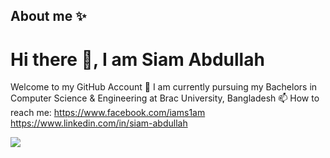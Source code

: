 ## About me ✨

# Hi there 👋, I am Siam Abdullah
Welcome to my GitHub Account
🔭 I am currently pursuing my Bachelors in Computer Science & Engineering at Brac University, Bangladesh
📫 How to reach me:
https://www.facebook.com/iams1am
https://www.linkedin.com/in/siam-abdullah

<!--
**iams1am/iams1am** is a ✨ _special_ ✨ repository because its `README.md` (this file) appears on your GitHub profile.
Here are some ideas to get you started:
- 🌱 I’m currently learning ...
- 👯 I’m looking to collaborate on ...
- 🤔 I’m looking for help with ...
- 💬 Ask me about ...
- 😄 Pronouns: ...
- ⚡ Fun fact: ...
-->
![](https://leetcard.jacoblin.cool/iamsiam?ext=heatmap)
